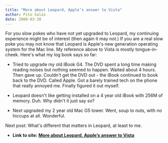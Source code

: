 ```yaml
---
title: "More about Leopard, Apple’s answer to Vista"
author: Pito Salas
date: 2008-03-30
---
```


For you slow pokes who have not yet upgraded to Leopard, my continuing
experience might be of interest (then again it may not.) If you are a real
slow poke you may not know that Leopard is Apple's new generation operating
system for the Mac line. My reference above to Vista is mostly tongue-in-
cheek. Here's what my log book says so far:

  * Tried to upgrade my old iBook G4. The DVD spent a long time making reading noises but nothing seemed to happen. Waited about 4 hours. Then gave up. Couldn't get the DVD out - the iBook continued to book back to the DVD. Called Apple. Got a barely trained tech on the phone that really annoyed me. Finally figured it out myself.

  * Leopard doesn't like getting installed on a 4 year old iBook with 256M of memory. Duh. Why didn't it just say so?

  * Next upgraded my 2 year old Mac G5 tower. Went, soup to nuts, with no hiccups at all. Wonderful.

Next post: What's different that matters in Leopard, at least to me.


* **Link to site:** **[More about Leopard, Apple’s answer to Vista](None)**
